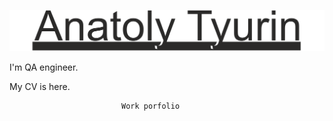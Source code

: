![Header](https://github.com/AnatolyTyurin/anatolytyurin/blob/main/Ava.png)


I'm QA engineer.

My CV is here.

                             Work porfolio

